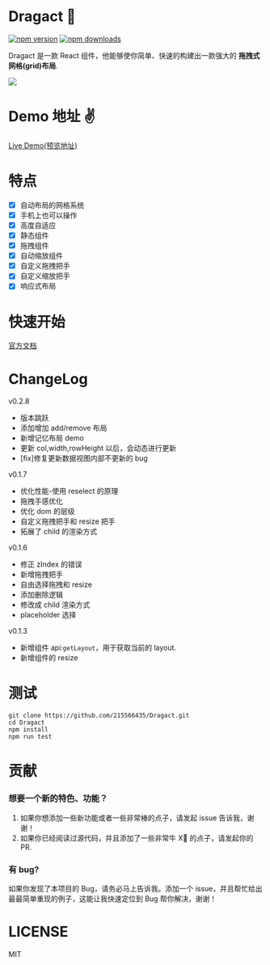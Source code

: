 # Dragact 👋

[![npm version](https://img.shields.io/npm/v/dragact.svg)](https://www.npmjs.com/package/dragact) [![npm downloads](https://img.shields.io/npm/dm/dragact.svg)](https://www.npmjs.com/package/dragact)

Dragact 是一款 React 组件，他能够使你简单、快速的构建出一款强大的 **拖拽式网格(grid)布局**.

![](https://github.com/215566435/Dragact/blob/master/static/image/dashboard.gif?raw=true)

# Demo 地址 ✌️

[Live Demo(预览地址)](http://htmlpreview.github.io/?https://github.com/215566435/React-dragger-layout/blob/master/build/index.html)

# 特点

-   [x] 自动布局的网格系统
-   [x] 手机上也可以操作
-   [x] 高度自适应
-   [x] 静态组件
-   [x] 拖拽组件
-   [x] 自动缩放组件
-   [x] 自定义拖拽把手
-   [x] 自定义缩放把手
-   [x] 响应式布局

# 快速开始

[官方文档](https://github.com/Foveluy/Dragact/tree/master/docs)

# ChangeLog

v0.2.8

-   版本跳跃
-   添加增加 add/remove 布局
-   新增记忆布局 demo
-   更新 col,width,rowHeight 以后，会动态进行更新
-   [fix]修复更新数据视图内部不更新的 bug

v0.1.7

-   优化性能-使用 reselect 的原理
-   拖拽手感优化
-   优化 dom 的层级
-   自定义拖拽把手和 resize 把手
-   拓展了 child 的渲染方式

v0.1.6

-   修正 zIndex 的错误
-   新增拖拽把手
-   自由选择拖拽和 resize
-   添加删除逻辑
-   修改成 child 渲染方式
-   placeholder 选择

v0.1.3

-   新增组件 api:`getLayout`，用于获取当前的 layout.
-   新增组件的 resize

# 测试

```
git clone https://github.com/215566435/Dragact.git
cd Dragact
npm install
npm run test
```

# 贡献

### 想要一个新的特色、功能？

1.  如果你想添加一些新功能或者一些非常棒的点子，请发起 issue 告诉我，谢谢！
2.  如果你已经阅读过源代码，并且添加了一些非常牛 X🐂 的点子，请发起你的 PR.

### 有 bug?

如果你发现了本项目的 Bug，请务必马上告诉我。添加一个 issue，并且帮忙给出最最简单重现的例子，这能让我快速定位到 Bug 帮你解决，谢谢！

# LICENSE

MIT
